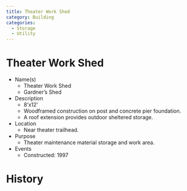 ```yaml
---
title: Theater Work Shed
category: Building
categories:
  - Storage
  - Utility
---
```

# Theater Work Shed

- Name(s)
  + Theater Work Shed
  + Gardner’s Shed
- Description
  + 8’x12’
  + Woodframed construction on post and concrete pier foundation.
  + A roof extension provides outdoor sheltered storage.
- Location
  + Near theater trailhead.
- Purpose
  + Theater maintenance material storage and work area.
- Events
    - Constructed: 1997


# History